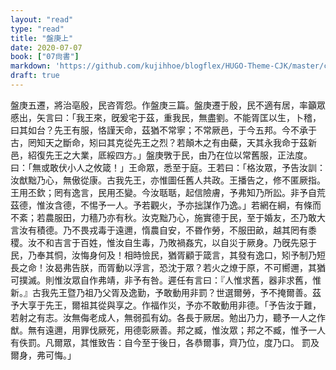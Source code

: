 ```yaml
---
layout: "read"
type: "read"
title: "盤庚上"
date: 2020-07-07
book: ["07尙書"]
markdown: 'https://github.com/kujihhoe/blogflex/HUGO-Theme-CJK/master/content/read/07-尙書/018-盤庚上.md'
draft: true
---
```


盤庚五遷，將治亳殷，民咨胥怨。作<v>盤庚</v>三篇。盤庚遷于殷，民不適有居，率籲眾慼出，矢言曰：「我王來，旣爰宅于茲，重我民，無盡劉。不能胥匡以生，卜稽，曰其如台？先王有服，恪謹天命，茲猶不常寧；不常厥邑，于今五邦。今不承于古，罔知天之斷命，矧曰其克從先王之烈？若顛木之有由蘗，天其永我命于茲新邑，紹復先王之大業，厎綏四方。」盤庚斆于民，由乃在位以常舊服，正法度。曰：「無或敢伏小人之攸箴！」王命眾，悉至于庭。王若曰：「格汝眾，予告汝訓：汝猷黜乃心，無傲從康。古我先王，亦惟圖任舊人共政。王播告之，修不匿厥指。王用丕欽；罔有逸言，民用丕變。今汝聒聒，起信險膚，予弗知乃所訟。非予自荒茲德，惟汝含德，不惕予一人。予若觀火，予亦拙謀作乃逸。」若網在綱，有條而不紊；若農服田，力穡乃亦有秋。汝克黜乃心，施實德于民，至于婚友，丕乃敢大言汝有積德。乃不畏戎毒于遠邇，惰農自安，不昬作勞，不服田畝，越其罔有黍稷。汝不和吉言于百姓，惟汝自生毒，乃敗禍姦宄，以自災于厥身。乃旣先惡于民，乃奉其恫，汝悔身何及！相時憸民，猶胥顧于箴言，其發有逸口，矧予制乃短長之命！汝曷弗告朕，而胥動以浮言，恐沈于眾？若火之燎于原，不可嚮邇，其猶可撲滅。則惟汝眾自作弗靖，非予有咎。遲任有言曰：『人惟求舊，器非求舊，惟新。』古我先王暨乃祖乃父胥及逸勤，予敢動用非罰？世選爾勞，予不掩爾善。茲予大享于先王，爾祖其從與享之。作福作災，予亦不敢動用非德。「予告汝于難，若射之有志。汝無侮老成人，無弱孤有幼。各長于厥居。勉出乃力，聽予一人之作猷。無有遠邇，用罪伐厥死，用德彰厥善。邦之臧，惟汝眾；邦之不臧，惟予一人有佚罰。凡爾眾，其惟致告：自今至于後日，各恭爾事，齊乃位，度乃口。 罰及爾身，弗可悔。」
